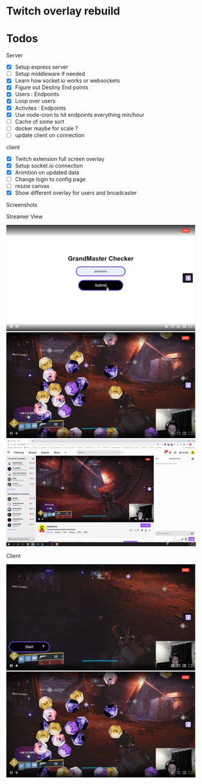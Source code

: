 # Twitch overlay rebuild

# Todos

Server

- [x] Setup express server
- [ ] Setup middleware if needed
- [x] Learn how socket.io works or websockets
- [x] Figure out Destiny End points
- [x] Users : Endpoints
- [x] Loop over users
- [x] Activites : Endpoints
- [x] Use node-cron to hit endpoints everything min/hour
- [ ] Cache of some sort
- [ ] docker maybe for scale ?
- [ ] update client on connection

client

- [x] Twitch extension full screen overlay
- [X] Setup socket.io connection
- [X] Animtion on updated data
- [ ] Change login to config page
- [ ] reszie canvas 
- [X] Show different overlay for users and broadcaster

Screenshots

Streamer View

![Alt Text](./screenshots/login.png)
![Alt Text](./screenshots/live.png)
![Alt Text](./screenshots/twitch.gif)

Client

![Alt Text](./screenshots/client.png)
![Alt Text](./screenshots/live.png)

